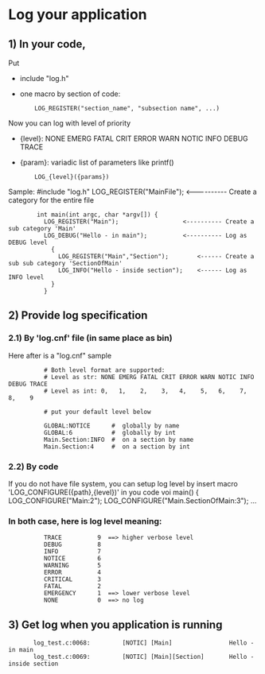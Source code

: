 # Log your application

## 1) In your code,
Put
  * include "log.h"
  * one macro  by section of code:
  
            LOG_REGISTER("section_name", "subsection name", ...)
  
Now you can log with level of priority 
  * {level}:  NONE EMERG FATAL CRIT ERROR WARN NOTIC INFO DEBUG TRACE
  * {param}:  variadic list of parameters like printf()
          
            LOG_{level}({params})            
  
Sample:
            #include "log.h"
            LOG_REGISTER("MainFile");                <---------- Create a category for the entire file

            int main(int argc, char *argv[]) {
              LOG_REGISTER("Main");                  <---------- Create a sub category 'Main'
              LOG_DEBUG("Hello - in main");          <---------- Log as DEBUG level
                {
                  LOG_REGISTER("Main","Section");        <------ Create a sub sub category 'SectionOfMain'
                  LOG_INFO("Hello - inside section");    <------ Log as INFO level
                }
              }
       

##  2) Provide log specification    
###   2.1) By 'log.cnf' file (in same place as bin)
Here after is a "log.cnf" sample
 
              # Both level format are supported:
              # Level as str: NONE EMERG FATAL CRIT ERROR WARN NOTIC INFO DEBUG TRACE
              # Level as int: 0,   1,    2,    3,   4,    5,   6,    7,   8,    9

              # put your default level below

              GLOBAL:NOTICE      #  globally by name
              GLOBAL:6           #  globally by int
              Main.Section:INFO  #  on a section by name
              Main.Section:4     #  on a section by int

###   2.2) By code 
If you do not have file system, you can setup log level by insert macro 'LOG_CONFIGURE({path},{level})' in you code
              voi main() {
              LOG_CONFIGURE("Main:2");
              LOG_CONFIGURE("Main.SectionOfMain:3");
              ...

###   In both case, here is log level meaning:

              TRACE          9  ==> higher verbose level
              DEBUG          8
              INFO           7
              NOTICE         6
              WARNING        5
              ERROR          4
              CRITICAL       3
              FATAL          2
              EMERGENCY      1  ==> lower verbose level
              NONE           0  ==> no log

##  3) Get log when you application is running

           log_test.c:0068:         [NOTIC] [Main]                Hello - in main
           log_test.c:0069:         [NOTIC] [Main][Section]       Hello - inside section
